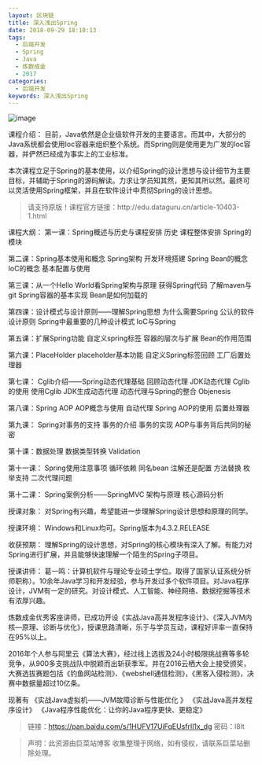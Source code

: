 ```yaml
---
layout: 区块链
title: 深入浅出Spring
date: 2018-09-29 18:10:13
tags:
  - 后端开发
  - Spring
  - Java
  - 炼数成金
  - 2017
categories:
  - 后端开发
keywords: 深入浅出Spring
---
```

![image](http://www.dataguru.cn/data/attachment/common/cf/110506d8f9mj9s1z94811z.jpg)

课程介绍：
目前，Java依然是企业级软件开发的主要语言。而其中，大部分的Java系统都会使用Ioc容器来组织整个系统。而Spring则是使用更为广发的Ioc容器，并俨然已经成为事实上的工业标准。

本次课程立足于Spring的基本使用，以介绍Spring的设计思想与设计细节为主要目标，并辅助于Spring的源码解读。力求让学员知其然，更知其所以然。最终可以灵活使用Spring框架，并且在软件设计中贯彻Spring的设计思想。

<!-- more -->
<blockquote class="blockquote-center">
请支持原版！课程官方链接：http://edu.dataguru.cn/article-10403-1.html</blockquote>
</blockquote>
课程大纲：
第一课：Spring概述与历史与课程安排
历史
课程整体安排
Spring的模块

第二课：Spring基本使用和概念
Spring架构
开发环境搭建
Spring Bean的概念
IoC的概念
基本配置与使用

第三课：从一个Hello World看Spring架构与原理
获得Spring代码
了解maven与git
Spring容器的基本实现
Bean是如何加载的

第四课：设计模式与设计原则——理解Spring思想
为什么需要Spring
公认的软件设计原则
Spring中最重要的几种设计模式
IoC与Spring

第五课：扩展Spring功能
自定义spring标签
容器的层次与扩展
Bean的作用范围

第六课：PlaceHolder
placeholder基本功能
自定义Spring标签回顾
工厂后置处理器

第七课： Cglib介绍——Spring动态代理基础
回顾动态代理
JDK动态代理
Cglib的使用
使用Cglib JDK生成动态代理
动态代理与Spring的整合
Objenesis

第八课：Spring AOP
AOP概念与使用
自动代理
Spring AOP的使用
后置处理器

第九课： Spring对事务的支持
事务的介绍
事务的实现
AOP与事务背后共同的秘密

第十课：数据处理
数据类型转换
Validation

第十一课： Spring使用注意事项
循环依赖
同名bean
注解还是配置
方法替换
枚举支持
二次代理问题

第十二课： Spring案例分析——SpringMVC
架构与原理
核心源码分析


授课对象：
对Spring有兴趣，希望能进一步理解Spring设计思想和原理的同学。

授课环境：
Windows和Linux均可。Spring版本为4.3.2.RELEASE

收获预期：
理解Spring的设计思想，对Spring的核心模块有深入了解。有能力对Spring进行扩展，并且能够快速理解一个陌生的Spring子项目。

授课讲师：
葛一鸣：计算机软件与理论专业硕士学位。取得了国家认证系统分析师职称）。10余年Java学习和开发经验，参与开发过多个软件项目。对Java程序设计，JVM有一定的研究。对设计模式、人工智能、神经网络、数据挖掘等技术有浓厚兴趣。

炼数成金优秀客座讲师，已成功开设《实战Java高并发程序设计》、《深入JVM内核—原理、诊断与优化》，授课思路清晰，乐于与学员互动，课程好评率一直保持在95%以上。

2016年个人参与阿里云《算法大赛》，经过线上选拔及24小时极限挑战赛等多轮竞争，从900多支挑战队中脱颖而出斩获季军。并在2016云栖大会上接受颁奖，大赛选拔赛题包括《钓鱼网站检测》、《webshell通信检测》，《黑客入侵检测》，决赛中数据量超过10亿条。

现著有
《实战Java虚拟机——JVM故障诊断与性能优化 》
《实战Java高并发程序设计》
《Java程序性能优化：让你的Java程序更快、更稳定》

> 链接：https://pan.baidu.com/s/1HUFV17UiFqEUsfrIl1x_dg 密码：l8lt
<blockquote class="blockquote-center">声明：此资源由巨菜站博客 收集整理于网络，如有侵权，请联系巨菜站删除处理。</blockquote>
